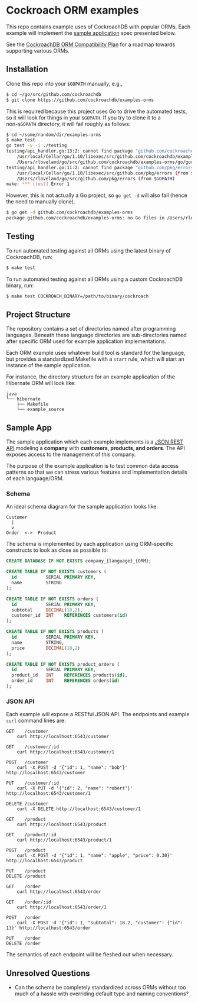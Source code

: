 # Cockroach ORM examples

This repo contains example uses of CockroachDB with popular ORMs.
Each example will implement the [sample application](#sample-app)
spec presented below.

See the [CockroachDB ORM Compatibility Plan](https://docs.google.com/a/cockroachlabs.com/spreadsheets/d/17A0EflPqI9yhargK0n4tSw2WogQuVc5YeK-VFmKvXHM/edit?usp=sharing)
for a roadmap towards supporting various ORMs.

## Installation

Clone this repo into your `$GOPATH` manually, e.g.,

```bash
$ cd ~/go/src/github.com/cockroachdb
$ git clone https://github.com/cockroachdb/examples-orms
```

This is required because this project uses Go to drive the automated tests, so it will look for things in your `$GOPATH`.  If you try to clone it to a non-`$GOPATH` directory, it will fail roughly as follows:

```bash
$ cd ~/some/random/dir/examples-orms
$ make test
go test -v -i ./testing
testing/api_handler.go:13:2: cannot find package "github.com/cockroachdb/examples-orms/go/gorm/model" in any of:
	/usr/local/Cellar/go/1.10/libexec/src/github.com/cockroachdb/examples-orms/go/gorm/model (from $GOROOT)
	/Users/rloveland/go/src/github.com/cockroachdb/examples-orms/go/gorm/model (from $GOPATH)
testing/api_handler.go:11:2: cannot find package "github.com/pkg/errors" in any of:
	/usr/local/Cellar/go/1.10/libexec/src/github.com/pkg/errors (from $GOROOT)
	/Users/rloveland/go/src/github.com/pkg/errors (from $GOPATH)
make: *** [test] Error 1
```

However, this is not actually a Go project, so `go get -d` will also fail (hence the need to manually clone).

```bash
$ go get -d github.com/cockroachdb/examples-orms
package github.com/cockroachdb/examples-orms: no Go files in /Users/rloveland/go/src/github.com/cockroachdb/examples-orms
```

## Testing

To run automated testing against all ORMs using the latest binary of CockroachDB, run:

```bash
$ make test
```

To run automated testing against all ORMs using a custom CockroachDB binary, run:

```bash
$ make test COCKROACH_BINARY=/path/to/binary/cockroach
```

## Project Structure

The repository contains a set of directories named after programming
languages. Beneath these language directories are sub-directories
named after specific ORM used for example application implementations.

Each ORM example uses whatever build tool is standard for the language,
but provides a standardized Makefile with a `start` rule, which will
start an instance of the sample application.

For instance, the directory structure for an example application of the
Hibernate ORM will look like:

```
java
└── hibernate
    ├── Makefile
    └── example_source
```

## Sample App

The sample application which each example implements is a [JSON REST API](#json-api)
modeling a **company** with **customers, products, and orders**. The API
exposes access to the management of this company.

The purpose of the example application is to test common data access patterns
so that we can stress various features and implementation details of each
language/ORM.

### Schema

An ideal schema diagram for the sample application looks like:

```
Customer
  |
  v
Order  <->  Product
```

The schema is implemented by each application using ORM-specific constructs to look as
close as possible to:

```sql
CREATE DATABASE IF NOT EXISTS company_{language}_{ORM};

CREATE TABLE IF NOT EXISTS customers (
  id           SERIAL PRIMARY KEY,
  name         STRING
);

CREATE TABLE IF NOT EXISTS orders (
  id           SERIAL PRIMARY KEY,
  subtotal     DECIMAL(18,2),
  customer_id  INT    REFERENCES customers(id)
);

CREATE TABLE IF NOT EXISTS products (
  id           SERIAL PRIMARY KEY,
  name         STRING,
  price        DECIMAL(18,2)
);

CREATE TABLE IF NOT EXISTS product_orders (
  id           SERIAL PRIMARY KEY,
  product_id   INT    REFERENCES products(id),
  order_id     INT    REFERENCES orders(id) 
);
```

### JSON API

Each example will expose a RESTful JSON API. The endpoints and example `curl`
command lines are:

```
GET    /customer
    curl http://localhost:6543/customer

GET    /customer/:id
    curl http://localhost:6543/customer/1

POST   /customer
    curl -X POST -d '{"id": 1, "name": "bob"}' http://localhost:6543/customer

PUT    /customer/:id
    curl -X PUT -d '{"id": 2, "name": "robert"}' http://localhost:6543/customer/1

DELETE /customer
    curl -X DELETE http://localhost:6543/customer/1

GET    /product
    curl http://localhost:6543/product

GET    /product/:id
    curl http://localhost:6543/product/1

POST   /product
    curl -X POST -d '{"id": 1, "name": "apple", "price": 0.30}' http://localhost:6543/product

PUT    /product
DELETE /product

GET    /order
    curl http://localhost:6543/order

GET    /order/:id
    curl http://localhost:6543/order/1

POST   /order
    curl -X POST -d '{"id": 1, "subtotal": 18.2, "customer": {"id": 1}}' http://localhost:6543/order

PUT    /order
DELETE /order
```

The semantics of each endpoint will be fleshed out when necessary.

## Unresolved Questions

- Can the schema be completely standardized across ORMs without too
  much of a hassle with overriding default type and naming conventions?
